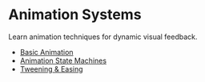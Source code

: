 # Animation Systems

Learn animation techniques for dynamic visual feedback.

<!-- start-replace-subnav -->
* [Basic Animation](/gdEmbed/scenes/animation/basic_animation/)
* [Animation State Machines](/gdEmbed/scenes/animation/state_machines/)
* [Tweening & Easing](/gdEmbed/scenes/animation/tweening/)
<!-- end-replace-subnav -->
